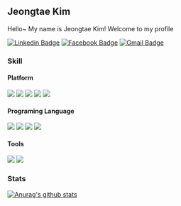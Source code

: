 ## Jeongtae Kim

Hello~ My name is Jeongtae Kim! Welcome to my profile


[![Linkedin Badge](https://img.shields.io/badge/-Linkedin-0077B5.svg?logo=linkedin&style=plastic&link=https://www.linkedin.com/in/%EC%A0%95%ED%83%9C-%EA%B9%80-679975155/)](https://www.linkedin.com/in/%EC%A0%95%ED%83%9C-%EA%B9%80-679975155/) 
[![Facebook Badge](https://img.shields.io/badge/-Facebook-4172B8.svg?logo=facebook&style=plastic&link=https://www.facebook.com/profile.php?id=100002180550466)](https://www.facebook.com/profile.php?id=100002180550466) 
[![Gmail Badge](https://img.shields.io/badge/-Gmail-D14836.svg?logo=gmail&style=plastic&link=mailto:rlawjdxo88@gmail.com)](mailto:rlawjdxo88@gmail.com)

### Skill

#### Platform

<img src="https://img.shields.io/badge/-Android-A4C639.svg?logo=android&style=plastic"> <img src="https://img.shields.io/badge/-Flutter-02569B.svg?logo=flutter&style=plastic"> <img src="https://img.shields.io/badge/-Git-F05032.svg?logo=git&style=plastic"> <img src="https://img.shields.io/badge/-Firebase-FFCA28.svg?logo=firebase&style=plastic"> <img src="https://img.shields.io/badge/-SIP/RCS-4FC08D.svg?logo=SIP/RCS&style=plastic">

#### Programing Language

<img src="https://img.shields.io/badge/-Kotlin-0095D5.svg?logo=kotlin&style=plastic"> <img src="https://img.shields.io/badge/-Java-007396.svg?logo=java&style=plastic"> <img src="https://img.shields.io/badge/-Dart-00599C.svg?logo=dart&style=plastic"> <img src="https://img.shields.io/badge/-C++-00310C.svg?logo=c%2B%2B&style=plastic">


#### Tools

<img src="https://img.shields.io/badge/-Visual Studio Code-007ACC.svg?logo=visual-studio-code&style=plastic"> <img src="https://img.shields.io/badge/-Android Studio-3DDC84.svg?logo=android-studio&style=plastic">



### Stats

[![Anurag's github stats](https://github-readme-stats.vercel.app/api?username=Origogi)](https://github.com/anuraghazra/github-readme-stats)


